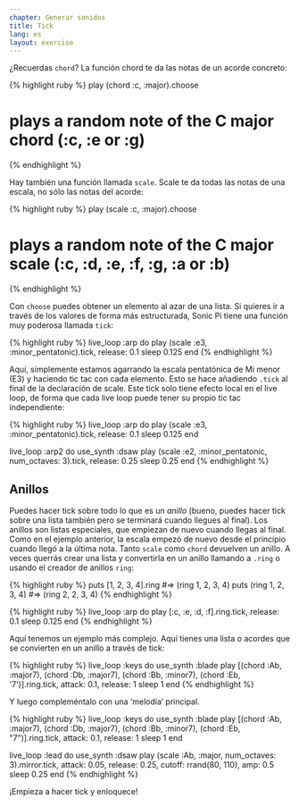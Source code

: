 ```yaml
---
chapter: Generar sonidos
title: Tick
lang: es
layout: exercise
---
```

¿Recuerdas `chord`? La función chord te da las notas de un acorde concreto:

{% highlight ruby %}
play (chord :c, :major).choose 
# plays a random note of the C major chord (:c, :e or :g)
{% endhighlight %}

Hay también una función llamada `scale`. Scale te da todas las notas de una escala, no sólo las notas del acorde:

{% highlight ruby %}
play (scale :c, :major).choose 
# plays a random note of the C major scale (:c, :d, :e, :f, :g, :a or :b)
{% endhighlight %}

Con `choose` puedes obtener un elemento al azar de una lista. Si quieres ir a través de los valores de forma más estructurada, Sonic Pi tiene una función muy poderosa llamada `tick`:

{% highlight ruby %}
live_loop :arp do
  play (scale :e3, :minor_pentatonic).tick, release: 0.1
  sleep 0.125
end
{% endhighlight %}

Aquí, simplemente estamos agarrando la escala pentatónica de Mi menor (E3) y haciendo tic tac con cada elemento. Esto se hace añadiendo `.tick` al final de la declaración de scale. Este tick solo tiene efecto local en el live loop, de forma que cada live loop puede tener su propio tic tac independiente:

{% highlight ruby %}
live_loop :arp do
  play (scale :e3, :minor_pentatonic).tick, release: 0.1
  sleep 0.125
end

live_loop :arp2 do
  use_synth :dsaw
  play (scale :e2, :minor_pentatonic, num_octaves: 3).tick, release: 0.25
  sleep 0.25
end 
{% endhighlight %}

## Anillos

Puedes hacer tick sobre todo lo que es un _anillo_ (bueno, puedes hacer tick sobre una lista también pero se terminará cuando llegues al final). Los anillos son listas especiales, que empiezan de nuevo cuando llegas al final. Como en el ejemplo anterior, la escala empezó de nuevo desde el principio cuando llegó a la última nota. Tanto `scale` como `chord` devuelven un anillo. A veces querrás crear una lista y convertirla en un anillo llamando a `.ring` o usando el creador de anillos `ring`:

{% highlight ruby %}
puts [1, 2, 3, 4].ring #=> (ring 1, 2, 3, 4)
puts (ring 1, 2, 3, 4) #=> (ring 2, 2, 3, 4)
{% endhighlight %}

{% highlight ruby %}
live_loop :arp do
  play [:c, :e, :d, :f].ring.tick, release: 0.1
  sleep 0.125
end
{% endhighlight %}

Aquí tenemos un ejemplo más complejo. Aquí tienes una lista o acordes que se convierten en un anillo a través de tick: 

{% highlight ruby %}
live_loop :keys do
  use_synth :blade
  play [(chord :Ab, :major7), (chord :Db, :major7), (chord :Bb, :minor7), (chord :Eb, '7')].ring.tick, attack: 0.1, release: 1
  sleep 1
end
{% endhighlight %}

Y luego compleméntalo con una ‘melodía’ principal. 

{% highlight ruby %}
live_loop :keys do
  use_synth :blade
  play [(chord :Ab, :major7), (chord :Db, :major7), (chord :Bb, :minor7), (chord :Eb, "7")].ring.tick, attack: 0.1, release: 1
  sleep 1
end

live_loop :lead do
  use_synth :dsaw
  play (scale :Ab, :major, num_octaves: 3).mirror.tick, attack: 0.05, release: 0.25, cutoff: rrand(80, 110), amp: 0.5
  sleep 0.25
end
{% endhighlight %}

¡Empieza a hacer tick y enloquece!

